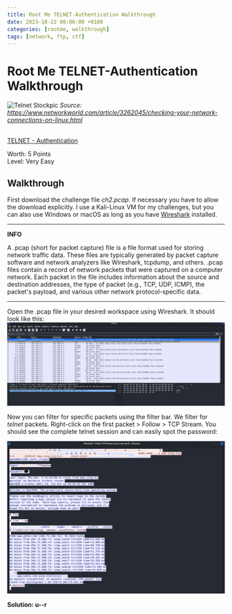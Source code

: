 ```yaml
---
title: Root Me TELNET-Authentication Walkthrough
date: 2023-10-22 00:00:00 +0100
categories: [rootme, walkthrough]
tags: [network, ftp, ctf]
---
```



# Root Me TELNET-Authentication Walkthrough
![Telnet Stockpic](https://external-content.duckduckgo.com/iu/?u=https%3A%2F%2Fimages.idgesg.net%2Fimages%2Farticle%2F2018%2F03%2Fnetwork-connections-100751906-large.jpg&f=1&nofb=1&ipt=712568af04755d196f5a240b503e4ecafa9489f0755ddb2f93c0c43ba71aee13&ipo=images)
*Source: https://www.networkworld.com/article/3262045/checking-your-network-connections-on-linux.html*
<br>
<br>

[TELNET - Authentication](https://www.root-me.org/en/Challenges/Network/TELNET-authentication)

Worth: 5 Points <br>
Level: Very Easy

## Walkthrough

First download the challenge file *ch2.pcap*. If necessary you have to allow the download explicitly. I use a Kali-Linux VM for my challenges, but you can also use Windows or macOS as long as you have [Wireshark](https://www.wireshark.org/) installed.

---
**INFO**

A .pcap (short for packet capture) file is a file format used for storing network traffic data. These files are typically generated by packet capture software and network analyzers like Wireshark, tcpdump, and others. .pcap files contain a record of network packets that were captured on a computer network. Each packet in the file includes information about the source and destination addresses, the type of packet (e.g., TCP, UDP, ICMP), the packet's payload, and various other network protocol-specific data.

---

Open the .pcap file in your desired workspace using Wireshark. It should look like this:
![Wireshark Capture Ch2](/assets/img/TELNET-Ch2.png)


Now you can filter for specific packets using the filter bar. We filter for *telnet* packets. Right-click on the first packet > Follow > TCP Stream. You should see the complete telnet session and can easily spot the password:

![Wireshark Capture Ch2](/assets/img/TELNET-Ch2_2.png) <br>


**Solution: u--r**
